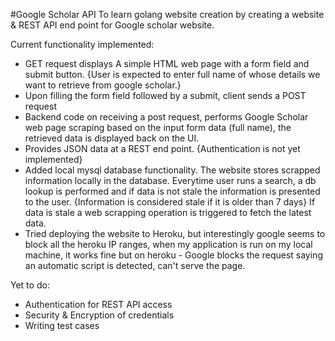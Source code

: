 #Google Scholar API
To learn golang website creation by creating a website & REST API end point for Google scholar website.

Current functionality implemented:
* GET request displays A simple HTML web page with a form field and submit button. {User is expected to enter full name of whose details we want to retrieve from google scholar.}
* Upon filling the form field followed by a submit, client sends a POST request
* Backend code on receiving a post request, performs Google Scholar web page scraping based on the input form data (full name), the retrieved data is displayed back on the UI.
* Provides JSON data at a REST end point. {Authentication is not yet implemented}
* Added local mysql database functionality. The website stores scrapped information locally in the database. Everytime user runs a search, a db lookup is performed and if data is not stale the information is presented to the user.
 {Information is considered stale if it is older than 7 days} If data is stale a web scrapping operation is triggered to fetch the latest data.
* Tried deploying the website to Heroku, but interestingly google seems to block all the heroku IP ranges, when my application is run on my local machine, it works fine but on heroku - Google blocks the request saying an automatic script is detected, can't serve the page.

Yet to do:
* Authentication for REST API access
* Security & Encryption of credentials
* Writing test cases
